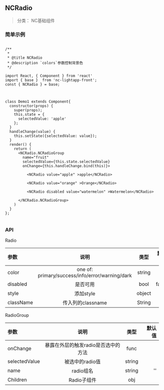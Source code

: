 ## NCRadio

> 分类： NC基础组件


### 简单示例

```

/**
 *
 * @title NCRadio
 * @description `colors`参数控制背景色
 */

import React, { Component } from 'react'
import { base }  from 'nc-lightapp-front';
const { NCRadio } = base;



class Demo1 extends Component{
  constructor(props) {
    super(props);
    this.state = {
      selectedValue: 'apple'
    };
  }
  handleChange(value) {
    this.setState({selectedValue: value});
  }
  render() {
    return (
      <NCRadio.NCRadioGroup
        name="fruit"
        selectedValue={this.state.selectedValue}
        onChange={this.handleChange.bind(this)}>

          <NCRadio value="apple" >apple</NCRadio>

          <NCRadio value="orange" >Orange</NCRadio>

          <NCRadio disabled value="watermelon" >Watermelon</NCRadio>

      </NCRadio.NCRadioGroup>
    )
  }
};


```

### API


Radio

|参数|说明|类型|默认值|
|:--|:---:|:--:|---:|
|color |one of: primary/success/info/error/warning/dark |string | |
|disabled | 是否可用 | bool  |false|
|style |添加style| object | {}|
|className |传入列的classname |String  ||


RadioGroup

|参数|说明|类型|默认值|
|:--|:---:|:--:|---:|
|onChange | 暴露在外层的触发radio是否选中的方法 | func | |
|selectedValue |被选中的radio值|  string | |
|name  |radio组名 |string | ''|
|Children | Radio子组件 | obj | |
